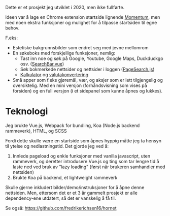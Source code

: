 Dette er et prosjekt jeg utviklet i 2020, men ikke fullførte.

Ideen var å lage en Chrome extension startside lignende [Momentum](https://chrome.google.com/webstore/detail/momentum/laookkfknpbbblfpciffpaejjkokdgca), men med noen ekstra funksjoner og mulighet for å tilpasse startsiden til egne behov.

F.eks:
- Estetiske bakgrunnsbilder som endret seg med jevne mellomrom
- En søkeboks med forskjellige funksjoner, nemlig:
	- Tast inn noe og søk på Google, Youtube, Google Maps, Duckduckgo osv. ([SearchBar.vue](https://github.com/fredrikerichsen16/koa-chrome/blob/master/dist/vue/components/SearchBar.vue))
	- Søk bokmerkede nettsider og nettsider i loggen ([PageSearch.js](https://github.com/fredrikerichsen16/koa-chrome/blob/master/dist/vue/services/magic-search/services/PageSearch.js))
	- [Kalkulator](https://github.com/fredrikerichsen16/koa-chrome/blob/master/dist/vue/services/magic-search/Calculator.js) og [valutakonvertering](https://github.com/fredrikerichsen16/koa-chrome/blob/master/dist/vue/services/magic-search/Currency.js)
- Små apper som f.eks gjøremål, vær, og aksjer som er lett tilgjengelig og oversiktelig. Med en mini versjon (forhåndsvisning som vises på forsiden) og en full versjon (i et sidepanel som kunne åpnes og lukkes).

# Teknologi
Jeg brukte Vue.js, Webpack for bundling, Koa (Node.js backend rammeverk), HTML, og SCSS

Fordi dette skulle være en startside som åpnes hyppig måtte jeg ta hensyn til ytelse og nedlastningstid. Det gjorde jeg ved å:
1. Innlede pageload og enkle funksjoner med vanilla javascript, uten rammeverk, og deretter introdusere Vue.js og ting som tar lengre tid å laste ned ved bruk av "lazy loading" (først når brukeren samhandler med nettsiden)
2. Brukte Koa på backend, et lightweight rammeverk

Skulle gjerne inkludert bilder/demo/instruksjoner for å åpne denne nettsiden. Men, ettersom det er et 3 år gammelt prosjekt er alle dependency-ene utdatert, så det er vanskelig å få til.

Se også: https://github.com/fredrikerichsen16/hornet
